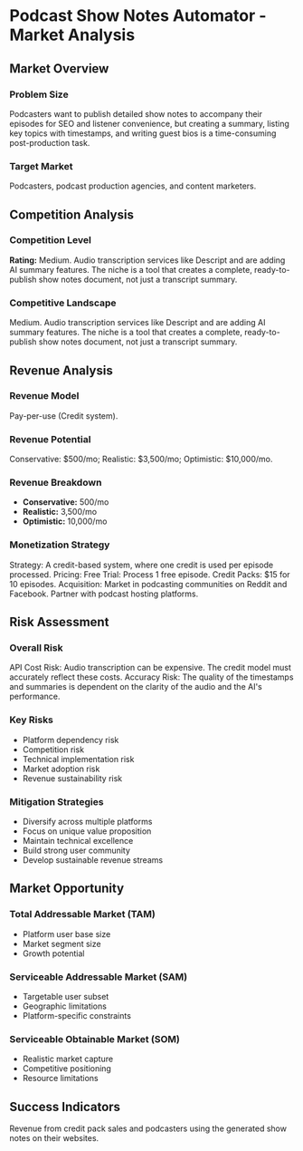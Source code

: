 # Podcast Show Notes Automator - Market Analysis

## Market Overview

### Problem Size
Podcasters want to publish detailed show notes to accompany their episodes for SEO and listener convenience, but creating a summary, listing key topics with timestamps, and writing guest bios is a time-consuming post-production task.

### Target Market
Podcasters, podcast production agencies, and content marketers.

## Competition Analysis

### Competition Level
**Rating:** Medium. Audio transcription services like Descript and are adding AI summary features. The niche is a tool that creates a complete, ready-to-publish show notes document, not just a transcript summary.

### Competitive Landscape
Medium. Audio transcription services like Descript and are adding AI summary features. The niche is a tool that creates a complete, ready-to-publish show notes document, not just a transcript summary.

## Revenue Analysis

### Revenue Model
Pay-per-use (Credit system).

### Revenue Potential
Conservative: $500/mo; Realistic: $3,500/mo; Optimistic: $10,000/mo.

### Revenue Breakdown
- **Conservative:** 500/mo
- **Realistic:** 3,500/mo
- **Optimistic:** 10,000/mo

### Monetization Strategy
Strategy: A credit-based system, where one credit is used per episode processed. Pricing: Free Trial: Process 1 free episode. Credit Packs: $15 for 10 episodes. Acquisition: Market in podcasting communities on Reddit and Facebook. Partner with podcast hosting platforms.

## Risk Assessment

### Overall Risk
API Cost Risk: Audio transcription can be expensive. The credit model must accurately reflect these costs. Accuracy Risk: The quality of the timestamps and summaries is dependent on the clarity of the audio and the AI's performance.

### Key Risks
- Platform dependency risk
- Competition risk
- Technical implementation risk
- Market adoption risk
- Revenue sustainability risk

### Mitigation Strategies
- Diversify across multiple platforms
- Focus on unique value proposition
- Maintain technical excellence
- Build strong user community
- Develop sustainable revenue streams

## Market Opportunity

### Total Addressable Market (TAM)
- Platform user base size
- Market segment size
- Growth potential

### Serviceable Addressable Market (SAM)
- Targetable user subset
- Geographic limitations
- Platform-specific constraints

### Serviceable Obtainable Market (SOM)
- Realistic market capture
- Competitive positioning
- Resource limitations

## Success Indicators
Revenue from credit pack sales and podcasters using the generated show notes on their websites.
